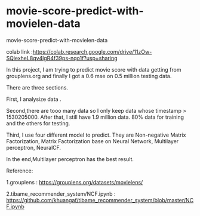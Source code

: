 # movie-score-predict-with-movielen-data
movie-score-predict-with-movielen-data

colab link :https://colab.research.google.com/drive/11zOw-SQiexheL8qv4lgR4f39ps-nqo1f?usp=sharing

In this project, I am trying to predict movie score with data getting from grouplens.org and finally I got a 0.6 mse on 0.5 million testing data.

There are three sections.

First, I analysize data .

Second,there are tooo many data so I only keep data whose timestamp > 1530205000. After that, I still have 1.9 million data. 80% data for training and the others for testing.

Third, I use four different model to predict. They are Non-negative Matrix Factorization, Matrix Factorization base on Neural Network, Multilayer perceptron, NeuralCF.

In the end,Multilayer perceptron has the best result. 


Reference:

1.grouplens : https://grouplens.org/datasets/movielens/

2.tibame_recommender_system/NCF.ipynb : https://github.com/khuangaf/tibame_recommender_system/blob/master/NCF.ipynb

